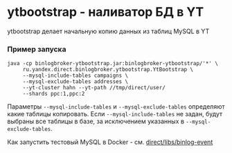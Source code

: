 # ytbootstrap - наливатор БД в YT

ytbootstrap делает начальную копию данных из таблиц MySQL в YT

### Пример запуска 

    java -cp binlogbroker-ytbootstrap.jar:binlogbroker-ytbootstrap/'*' \
         ru.yandex.direct.binlogbroker.ytbootstrap.YtBootstrap \
         --mysql-include-tables campaigns \ 
         --mysql-exclude-tables addresses \
         --yt-cluster hahn --yt-path //tmp/direct/user/
         --shards ppc:1,ppc:2

Параметры `--mysql-include-tables` и `--mysql-exclude-tables` определяют какие таблицы копировать. Если `--mysql-include-tables` не задан, будут выбраны все таблицы в базе, за исключением указанных в `--mysql-exclude-tables`.
 
Как запустить тестовый MySQL в Docker - см. [direct/libs/binlog-event](direct/libs/binlog-event/README.md)

